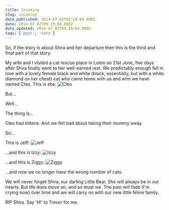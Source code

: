 ```yaml
---
title: Incoming
slug: incoming
date_published: 2014-07-02T09:19:04.000Z
date: 2014-07-02T09:19:04.000Z
date_updated: 2014-07-02T09:19:04.000Z
tags: ['post', 'cats']
---
```


So, if the story is about Shira and her departure then this is the third and final part of that story.

My wife and I visited a cat rescue place in Luton on 21st June, five days after Shira finally went to her well-earned rest. We predictably enough fell in love with a lovely female black and white (black, essentially, but with a white diamond on her chest) cat who came home with us and who we have named Cleo. This is she:
![Cleo](/public/images/2014/Jul/IMG_3020.JPG)

But...

Well...

The thing is...

Cleo had kittens. And we felt bad about taking their mummy away.

So...

This is Jeff:
![Jeff](/public/images/2014/Jul/IMG_3084.JPG)

...and this is Izzy:
![Izzy](/public/images/2014/Jul/IMG_3082.JPG)

...and this is Ziggy:
![Ziggy](/public/images/2014/Jul/IMG_3120.JPG)

...and now we no longer have the wrong number of cats.

We will never forget Shira, our darling Little Bear. She will always be in our hearts. But life does move on, and so must we. The pain will fade (I'm crying now) over time and we will carry on with our new little feline family.

RIP Shira. Say 'Hi' to Trevor for me.

